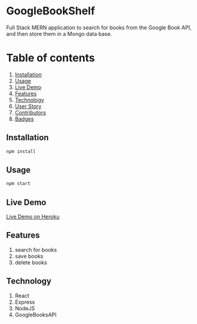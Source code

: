 # GoogleBookShelf
Full Stack MERN application to search for books from the Google Book API, and then store them in a Mongo data base.


# Table of contents
1. [Installation](#Installation)
2. [Usage](#Usage)
3. [Live Demo](#Live_Demo)
4. [Features](#Features)
5. [Technology](#Technology)
6. [User Story](#User_Story)
7. [Contributors](#Contributors)
8. [Badges](#Badges)

<a name="Installation"></a>
## Installation
```sh
npm install
```
<a name="Usage"></a>
## Usage
```sh
npm start
```
<a name="Live_Demo"></a>
## Live Demo
<a href="">Live Demo on Heroku</a>

<a name="Features"></a>
## Features
1. search for books
2. save books
3. delete books

<a name="Technology"></a>
## Technology
1.  React
1.  Express
2.  NodeJS
3.  GoogleBooksAPI

